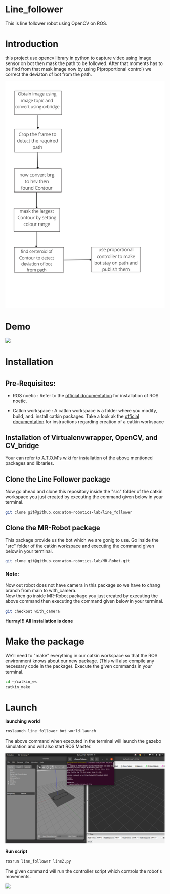 # Line_follower

This is line follower robot using OpenCV on ROS.

# Introduction
this project use opencv library in python to capture video using Image sensor on bot then mask the path to be followed. After that moments has to be find from that mask image now by using P(proportional control) we correct the deviaton of bot from the path.

<img src = "https://github.com/atom-robotics-lab/line_follower/blob/main/Assets/work_flow.png" >


# Demo

<img src = "https://github.com/atom-robotics-lab/line_follower/blob/main/Assets/line_follower.gif" >

#

# Installation
#
## Pre-Requisites:
- ROS noetic : Refer to the [official documentation](http://wiki.ros.org/noetic/Installation/Ubuntu) for installation of ROS noetic.
               
- Catkin workspace : A catkin workspace is a folder where you modify, build, and. install catkin packages. Take a look ak the [official documentation](http://wiki.ros.org/catkin/Tutorials/create_a_workspace) for instructions regarding creation of a catkin workspace


## Installation of Virtualenvwrapper, OpenCV, and CV_bridge

Your can refer to [A.T.O.M's wiki](https://atom-robotics-lab.github.io/wiki/setup/virtualenv.html) for installation of the above mentioned packages and libraries.


## Clone the Line Follower package
Now go ahead and clone this repository inside the "src" folder of the catkin workspace you just created by executing the command given below in your terminal.
```bash
git clone git@github.com:atom-robotics-lab/line_follower
```


## Clone the MR-Robot package
This package provide us the bot which we are gonig to use.
Go inside the "src" folder of the catkin workspace and executing the command given below in your terminal.
```bash
git clone git@github.com:atom-robotics-lab/MR-Robot.git
```
### Note:

Now out robot does not have camera in this package so we have to chang branch from main to with_camera.   
Now then go inside MR-Robot package you just created by executing the above command then executing the command given below in your terminal.
```bash
git checkout with_camera 
```
__Hurray!!! All installation is done__

# Make the package
We'll need to "make" everything in our catkin workspace so that the ROS environment knows about our new package.  (This will also compile any necessary code in the package). Execute the given commands in your terminal.

```bash
cd ~/catkin_ws
catkin_make
```

# Launch

__launching world__
```bash
roslaunch line_follower bot_world.launch
```
The above command when executed in the terminal will launch the gazebo simulation and will also start ROS Master.

<img src = "https://github.com/atom-robotics-lab/line_follower/blob/main/Assets/launch.png" >


__Run script__

```bash
rosrun line_follower line2.py
```

The given command will run the controller script which controls the robot's movements.

<img src = "https://github.com/atom-robotics-lab/line_follower/blob/main/Assets/line_follower.gif" >




